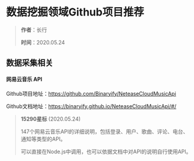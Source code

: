 # 数据挖掘领域Github项目推荐

> **作者**：长行
>
> **时间**：2020.05.24

## 数据采集相关

#### 网易云音乐 API

Github项目地址：https://github.com/Binaryify/NeteaseCloudMusicApi

Github文档地址：https://binaryify.github.io/NeteaseCloudMusicApi/#/

> **15290星标** (2020.05.24)
>
> 147个网易云音乐API的详细说明，包括登录、用户、歌曲、评论、电台、通知等类型的API。
>
> 可以直接在Node.js中调用，也可以依据文档中对API的说明自行使用API。